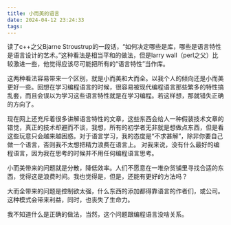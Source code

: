 ```yaml
---
title: 小而美的语言
date: 2024-04-12 23:24:33
tags:
---
```


读了c++之父Bjarne Stroustrup的一段话，“如何决定哪些是库，哪些是语言特性是语言设计的艺术。”这种看法是相当平和的做法，但是larry wall（perl之父）比较激进一些，他觉得应该尽可能把所有的“语言特性”当作库。

这两种看法容易带来一个区别，就是小而美和大而全。以我个人的倾向还是小而美更好一些。回想在学习编程语言的时候，很容易被现代编程语言那些繁多的特性搞乱套，而且会误以为学习这些语言特性就是在学习编程。若这样想，那就错失正确的方向了。

现在网上还充斥着很多讲解语言特性的文章，这些东西会给人一种假装技术文章的错觉，真正的技术却避而不谈，我想，所有的初学者无非就是想做点东西，但是看这些玩意只会越来越困惑。对于语言学习，我的态度是“不求甚解”，除非你要自己做一个语言，否则我不太想把精力浪费在语言上。 对我来说，没有什么最好的编程语言，因为我在思考的时候并不用任何编程语言思考。

小而美带来的问题就是分散，降低效率。人们不愿意在一堆杂货铺里寻找合适的东西，觉得这是浪费时间。我也觉得是，但是，还能有更好的方法吗？

大而全带来的问题是控制欲太强，什么东西的添加都得靠语言的作者们，或公司。这种模式会带来利益，同时，也丧失了生命力。

我不知道什么是正确的做法，当然，这个问题跟编程语言没啥关系。
